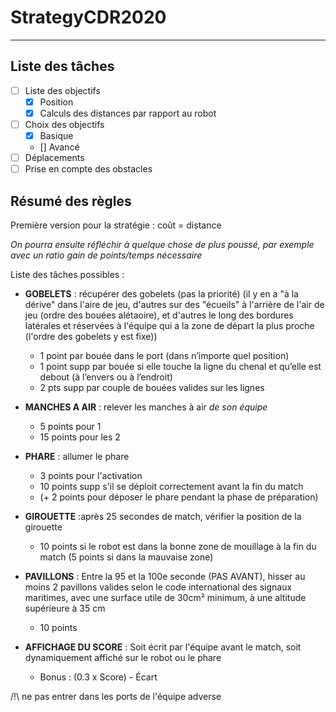 # StrategyCDR2020

---

## Liste des tâches

- [ ] Liste des objectifs
  - [x] Position
  - [x] Calculs des distances par rapport au robot
- [ ] Choix des objectifs
  - [x] Basique
  - [] Avancé
- [ ] Déplacements
- [ ] Prise en compte des obstacles

## Résumé des règles

Première version pour la stratégie : coût = distance

_On pourra ensuite réfléchir à quelque chose de plus poussé, par exemple avec un ratio gain de points/temps nécessaire_

Liste des tâches possibles :

* **GOBELETS** : récupérer des gobelets (pas la priorité) (il y en a "à la dérive" dans l'aire de jeu, d'autres sur des "écueils" à l'arrière de l'air de jeu (ordre des bouées alétaoire), et d'autres le long des bordures latérales et réservées à l'équipe qui a la zone de départ la plus proche (l'ordre des gobelets y est fixe))
  * 1 point par bouée dans le port (dans n’importe quel position)
  * 1 point supp par bouée si elle touche la ligne du chenal et qu’elle est debout (à l’envers ou à l’endroit)
  * 2 pts supp par couple de bouées valides sur les lignes


* **MANCHES A AIR** : relever les manches à air _de son équipe_
  * 5 points pour 1
  * 15 points pour les 2


* **PHARE** : allumer le phare
  * 3 points pour l'activation
  * 10 points supp s'il se déploit correctement avant la fin du match
  * (+ 2 points pour déposer le phare pendant la phase de préparation)


* **GIROUETTE** :après 25 secondes de match, vérifier la position de la girouette
  * 10 points si le robot est dans la bonne zone de mouillage à la fin du match (5 points si dans la mauvaise zone)


* **PAVILLONS** : Entre la 95 et la 100e seconde (PAS AVANT), hisser au moins 2 pavillons valides selon le code international des signaux maritimes, avec une surface utile de 30cm² minimum, à une altitude supérieure à 35 cm
  * 10 points


* **AFFICHAGE DU SCORE** : Soit écrit par l'équipe avant le match, soit dynamiquement affiché sur le robot ou le phare
  * Bonus : (0.3 x Score) -  Écart


/!\ ne pas entrer dans les ports de l'équipe adverse
